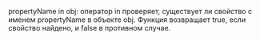 propertyName in obj: оператор in проверяет, существует ли свойство с именем propertyName в объекте obj.
Функция возвращает true, если свойство найдено, и false в противном случае.